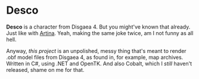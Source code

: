 Desco
=====
__Desco__ is a character from Disgaea 4. But you might've known that already. Just like with [Artina](https://github.com/xdanieldzd/Artina). Yeah, making the same joke twice, am I not funny as all hell.

Anyway, _this project_ is an unpolished, messy thing that's meant to render .obf model files from Disgaea 4, as found in, for example, map archives. Written in C#, using .NET and OpenTK. And also Cobalt, which I _still_ haven't released, shame on me for that.
